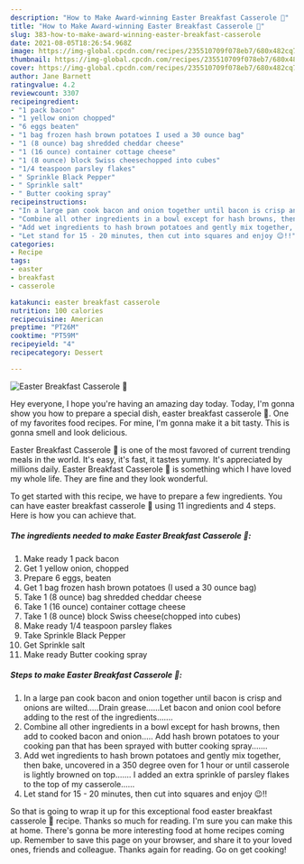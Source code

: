 ```yaml
---
description: "How to Make Award-winning Easter Breakfast Casserole 🐣"
title: "How to Make Award-winning Easter Breakfast Casserole 🐣"
slug: 383-how-to-make-award-winning-easter-breakfast-casserole
date: 2021-08-05T18:26:54.968Z
image: https://img-global.cpcdn.com/recipes/235510709f078eb7/680x482cq70/easter-breakfast-casserole-recipe-main-photo.jpg
thumbnail: https://img-global.cpcdn.com/recipes/235510709f078eb7/680x482cq70/easter-breakfast-casserole-recipe-main-photo.jpg
cover: https://img-global.cpcdn.com/recipes/235510709f078eb7/680x482cq70/easter-breakfast-casserole-recipe-main-photo.jpg
author: Jane Barnett
ratingvalue: 4.2
reviewcount: 3307
recipeingredient:
- "1 pack bacon"
- "1 yellow onion chopped"
- "6 eggs beaten"
- "1 bag frozen hash brown potatoes I used a 30 ounce bag"
- "1 (8 ounce) bag shredded cheddar cheese"
- "1 (16 ounce) container cottage cheese"
- "1 (8 ounce) block Swiss cheesechopped into cubes"
- "1/4 teaspoon parsley flakes"
- " Sprinkle Black Pepper"
- " Sprinkle salt"
- " Butter cooking spray"
recipeinstructions:
- "In a large pan cook bacon and onion together until bacon is crisp and onions are wilted.....Drain grease......Let bacon and onion cool before adding to the rest of the ingredients......."
- "Combine all other ingredients in a bowl except for hash browns, then add to cooked bacon and onion..... Add hash brown potatoes to your cooking pan that has been sprayed with butter cooking spray......."
- "Add wet ingredients to hash brown potatoes and gently mix together, then bake, uncovered in a 350 degree oven for 1 hour or until casserole is lightly browned on top....... I added an extra sprinkle of parsley flakes to the top of my casserole......"
- "Let stand for 15 - 20 minutes, then cut into squares and enjoy 😉!!"
categories:
- Recipe
tags:
- easter
- breakfast
- casserole

katakunci: easter breakfast casserole 
nutrition: 100 calories
recipecuisine: American
preptime: "PT26M"
cooktime: "PT59M"
recipeyield: "4"
recipecategory: Dessert

---
```



![Easter Breakfast Casserole 🐣](https://img-global.cpcdn.com/recipes/235510709f078eb7/680x482cq70/easter-breakfast-casserole-recipe-main-photo.jpg)

Hey everyone, I hope you're having an amazing day today. Today, I'm gonna show you how to prepare a special dish, easter breakfast casserole 🐣. One of my favorites food recipes. For mine, I'm gonna make it a bit tasty. This is gonna smell and look delicious.



Easter Breakfast Casserole 🐣 is one of the most favored of current trending meals in the world. It's easy, it's fast, it tastes yummy. It's appreciated by millions daily. Easter Breakfast Casserole 🐣 is something which I have loved my whole life. They are fine and they look wonderful.


To get started with this recipe, we have to prepare a few ingredients. You can have easter breakfast casserole 🐣 using 11 ingredients and 4 steps. Here is how you can achieve that.

<!--inarticleads1-->

##### The ingredients needed to make Easter Breakfast Casserole 🐣:

1. Make ready 1 pack bacon
1. Get 1 yellow onion, chopped
1. Prepare 6 eggs, beaten
1. Get 1 bag frozen hash brown potatoes (I used a 30 ounce bag)
1. Take 1 (8 ounce) bag shredded cheddar cheese
1. Take 1 (16 ounce) container cottage cheese
1. Take 1 (8 ounce) block Swiss cheese(chopped into cubes)
1. Make ready 1/4 teaspoon parsley flakes
1. Take  Sprinkle Black Pepper
1. Get  Sprinkle salt
1. Make ready  Butter cooking spray




<!--inarticleads2-->

##### Steps to make Easter Breakfast Casserole 🐣:

1. In a large pan cook bacon and onion together until bacon is crisp and onions are wilted.....Drain grease......Let bacon and onion cool before adding to the rest of the ingredients.......
1. Combine all other ingredients in a bowl except for hash browns, then add to cooked bacon and onion..... Add hash brown potatoes to your cooking pan that has been sprayed with butter cooking spray.......
1. Add wet ingredients to hash brown potatoes and gently mix together, then bake, uncovered in a 350 degree oven for 1 hour or until casserole is lightly browned on top....... I added an extra sprinkle of parsley flakes to the top of my casserole......
1. Let stand for 15 - 20 minutes, then cut into squares and enjoy 😉!!




So that is going to wrap it up for this exceptional food easter breakfast casserole 🐣 recipe. Thanks so much for reading. I'm sure you can make this at home. There's gonna be more interesting food at home recipes coming up. Remember to save this page on your browser, and share it to your loved ones, friends and colleague. Thanks again for reading. Go on get cooking!
